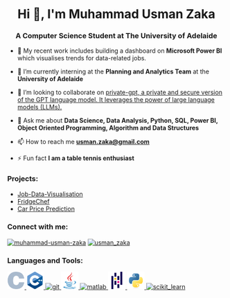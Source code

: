 <h1 align="center">Hi 👋, I'm Muhammad Usman Zaka</h1>
<h3 align="center">A Computer Science Student at The University of Adelaide</h3>

- 🔭 My recent work includes building a dashboard on **Microsoft Power BI** which visualises trends for data-related jobs. 

- 🌱 I’m currently interning at the **Planning and Analytics Team** at the **University of Adelaide**

- 👯 I’m looking to collaborate on [private-gpt, a private and secure version of the GPT language model. It leverages the power of large language models (LLMs).](https://github.com/zylon-ai/private-gpt)

- 💬 Ask me about **Data Science, Data Analysis, Python, SQL, Power BI, Object Oriented Programming, Algorithm and Data Structures**

- 📫 How to reach me **usman.zaka@gmail.com**

- ⚡ Fun fact **I am a table tennis enthusiast**

<h3 align="left">Projects:</h3>

- [Job-Data-Visualisation](https://github.com/usman-zaka/job-data-visualisation)
- [FridgeChef](https://github.com/usman-zaka/fridge-chef)
- [Car Price Prediction](https://github.com/usman-zaka/car-price-prediction)

<h3 align="left">Connect with me:</h3>
<p align="left">
<a href="https://linkedin.com/in/muhammad-usman-zaka" target="blank"><img align="center" src="https://raw.githubusercontent.com/rahuldkjain/github-profile-readme-generator/master/src/images/icons/Social/linked-in-alt.svg" alt="muhammad-usman-zaka" height="30" width="40" /></a>
<a href="https://www.leetcode.com/usman_zaka" target="blank"><img align="center" src="https://raw.githubusercontent.com/rahuldkjain/github-profile-readme-generator/master/src/images/icons/Social/leet-code.svg" alt="usman_zaka" height="30" width="40" /></a>
</p>

<h3 align="left">Languages and Tools:</h3>
<p align="left"> <a href="https://www.cprogramming.com/" target="_blank" rel="noreferrer"> <img src="https://raw.githubusercontent.com/devicons/devicon/master/icons/c/c-original.svg" alt="c" width="40" height="40"/> </a> <a href="https://www.w3schools.com/cpp/" target="_blank" rel="noreferrer"> <img src="https://raw.githubusercontent.com/devicons/devicon/master/icons/cplusplus/cplusplus-original.svg" alt="cplusplus" width="40" height="40"/> </a> <a href="https://git-scm.com/" target="_blank" rel="noreferrer"> <img src="https://www.vectorlogo.zone/logos/git-scm/git-scm-icon.svg" alt="git" width="40" height="40"/> </a> <a href="https://www.java.com" target="_blank" rel="noreferrer"> <img src="https://raw.githubusercontent.com/devicons/devicon/master/icons/java/java-original.svg" alt="java" width="40" height="40"/> </a> <a href="https://www.mathworks.com/" target="_blank" rel="noreferrer"> <img src="https://upload.wikimedia.org/wikipedia/commons/2/21/Matlab_Logo.png" alt="matlab" width="40" height="40"/> </a> <a href="https://pandas.pydata.org/" target="_blank" rel="noreferrer"> <img src="https://raw.githubusercontent.com/devicons/devicon/2ae2a900d2f041da66e950e4d48052658d850630/icons/pandas/pandas-original.svg" alt="pandas" width="40" height="40"/> </a> <a href="https://www.python.org" target="_blank" rel="noreferrer"> <img src="https://raw.githubusercontent.com/devicons/devicon/master/icons/python/python-original.svg" alt="python" width="40" height="40"/> </a> <a href="https://scikit-learn.org/" target="_blank" rel="noreferrer"> <img src="https://upload.wikimedia.org/wikipedia/commons/0/05/Scikit_learn_logo_small.svg" alt="scikit_learn" width="40" height="40"/> </a> </p>
